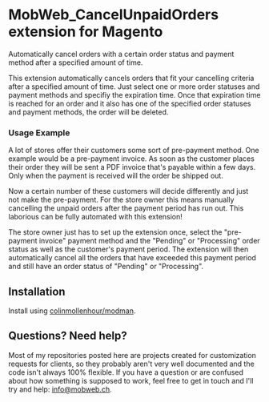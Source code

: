 # MobWeb_CancelUnpaidOrders extension for Magento

Automatically cancel orders with a certain order status and payment method after a specified amount of time.

This extension automatically cancels orders that fit your cancelling criteria after a specified amount of time. Just select one or more order statuses and payment methods and specifiy the expiration time. Once that expiration time is reached for an order and it also has one of the specified order statuses and payment methods, the order will be deleted.

### Usage Example

A lot of stores offer their customers some sort of pre-payment method. One example would be a pre-payment invoice. As soon as the customer places their order they will be sent a PDF invoice that's payable within a few days. Only when the payment is received will the order be shipped out.

Now a certain number of these customers will decide differently and just not make the pre-payment. For the store owner this means manually cancelling the unpaid orders after the payment period has run out. This laborious can be fully automated with this extension!

The store owner just has to set up the extension once, select the "pre-payment invoice" payment method and the "Pending" or "Processing" order status as well as the customer's payment period. The extension will then automatically cancel all the orders that have exceeded this payment period and still have an order status of "Pending" or "Processing".

## Installation

Install using [colinmollenhour/modman](https://github.com/colinmollenhour/modman/).

## Questions? Need help?

Most of my repositories posted here are projects created for customization requests for clients, so they probably aren't very well documented and the code isn't always 100% flexible. If you have a question or are confused about how something is supposed to work, feel free to get in touch and I'll try and help: [info@mobweb.ch](mailto:info@mobweb.ch).